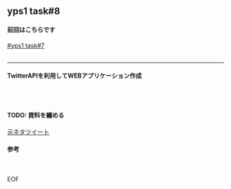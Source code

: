 ## yps1 task#8

#### 前回はこちらです
[#yps1 task#7](https://github.com/yotaro-ok/yps/blob/master/task_7.md)
<br>
<br>

***

#### TwitterAPIを利用してWEBアプリケーション作成

<br>
<br>

#### TODO: 資料を纏める

[元ネタツイート](https://twitter.com/yotaro__ok/status/1322451046464040960)
<br>
#### 参考
<br>
<br>
EOF
